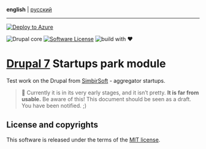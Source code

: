 **english** | [русский](https://github.com/thekondrashov/drupal-startupspark/blob/master/README.md)
- - -

[![Deploy to Azure][Azure]](https://azuredeploy.net)

![Drupal core][Drupal] [![Software License][MIT]](https://github.com/thekondrashov/drupal-startupspark/blob/master/LICENSE) ![build with ❤][Love]

# [Drupal 7](https://drupal.org) Startups park module
Test work on the Drupal from [SimbirSoft](http://www.simbirsoft.com) - aggregator startups.
> :construction: Currently it is in its very early stages, and it isn’t pretty. **It is far from usable.** Be aware of this! This document should be seen as a draft. You have been notified. ;)

## License and copyrights

This software is released under the terms of the [MIT license](https://github.com/thekondrashov/drupal-startupspark/blob/master/LICENSE).


[Azure]: https://azuredeploy.net/deploybutton.png "Deploy to Azure"
[Drupal]: https://img.shields.io/badge/Drupal%20core-v7.x-0077c0.svg?style=flat&logo=data:image/svg%2Bxml;charset=utf8,%3Csvg%20xmlns=%27http://www.w3.org/2000/svg%27%20width=%271792%27%20height=%271792%27%3E%3Cpath%20fill=%27%23fff%27%20d=%27M1295%201586q-5-19-24-5-30%2022-87%2039t-131%2017q-129%200-193-49-5-4-13-4-11%200-26%2012-7%206-7.5%2016t7.5%2020q34%2032%2087.5%2046t102.5%2012.5%2099-4.5q41-4%2084.5-20.5t65-30%2028.5-20.5q12-12%207-29zm-39-115q-19-47-39-61-23-15-76-15-47%200-71%2010-29%2012-78%2056-26%2024-12%2044%209%208%2017.5%204.5t31.5-23.5q3-2%2010.5-8.5t10.5-8.5%2010-7%2011.5-7%2012.5-5%2015-4.5%2016.5-2.5%2020.5-1q27%200%2044.5%207.5t23%2014.5%2013.5%2022q10%2017%2012.5%2020t12.5-1q23-12%2014-34zm355-281q0-22-5-44.5t-16.5-45-34-36.5-52.5-14q-33%200-97%2041.5t-129%2083.5-101%2042q-27%201-63.5-19t-76-49-83.5-58-100-49-111-19q-115%201-197%2078.5T461%201280q-2%20112%2074%20164%2029%2020%2062.5%2028.5T701%201481q57%200%20132-32.5t134-71%20120-70.5%2093-31q26%201%2065%2031.5t71.5%2067%2068%2067.5%2055.5%2032q35%203%2058.5-14t55.5-63q28-41%2042.5-101t14.5-106zm53-160q0%20164-62%20304.5t-166%20236-242.5%20149.5-290.5%2054-293-57.5-247.5-157T192%201318t-64-302q0-89%2019.5-172.5t49-145.5T267%20579.5t78.5-94T424%20416t64.5-46.5T531%20345q14-8%2051-26.5t54.5-28.5%2048-30%2060.5-44q36-28%2058-72.5T833%2018q129%20155%20186%20193%2044%2029%20130%2068t129%2066q21%2013%2039%2025t60.5%2046.5%2076%2070.5%2075%2095%2069%20122%2047%20148.5T1664%201030z%27/%3E%3C/svg%3E "Drupal core"
[Love]: https://img.shields.io/badge/build%20with-%E2%9D%A4-d35b09.svg?style=flat "build with ❤"
[MIT]: https://img.shields.io/badge/license-MIT-brightgreen.svg?style=flat "The MIT License (MIT)"
